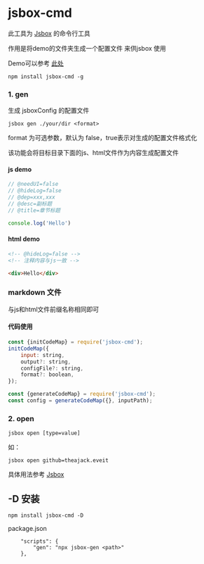 <!--
 * @Author: chenzhongsheng
 * @Date: 2025-01-07 10:41:09
 * @Description: Coding something
-->
# jsbox-cmd

此工具为 [Jsbox](https://github.com/theajack/jsbox) 的命令行工具

作用是将demo的文件夹生成一个配置文件 来供jsbox 使用

Demo可以参考 [此处](https://github.com/theajack/store/tree/main/jsbox-demo)

```
npm install jsbox-cmd -g
```

### 1. gen

生成 jsboxConfig 的配置文件

```
jsbox gen ./your/dir <format>
```

format 为可选参数，默认为 false，true表示对生成的配置文件格式化

该功能会将目标目录下面的js、html文件作为内容生成配置文件

#### js demo

```js
// @needUI=false
// @hideLog=false
// @dep=xxx,xxx
// @desc=副标题
// @title=章节标题

console.log('Hello')
```

#### html demo

```html
<!-- @hideLog=false -->
<!-- 注释内容与js一致 -->

<div>Hello</div>
```

### markdown 文件

与js和html文件前缀名称相同即可

#### 代码使用

```js
const {initCodeMap} = require('jsbox-cmd');
initCodeMap({
    input: string,
    output?: string,
    configFile?: string,
    format?: boolean,
});
```

```js
const {generateCodeMap} = require('jsbox-cmd');
const config = generateCodeMap({}, inputPath);
```


### 2. open

```
jsbox open [type=value]
```

如：

```
jsbox open github=theajack.eveit
```

具体用法参考 [Jsbox](https://github.com/theajack/jsbox)


## -D 安装

```
npm install jsbox-cmd -D
```

package.json

```
    "scripts": {
        "gen": "npx jsbox-gen <path>"
    },
```